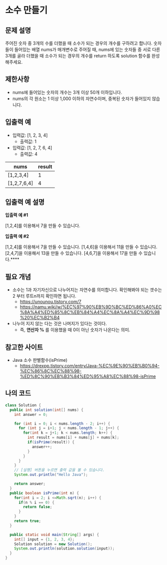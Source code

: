 # 소수 만들기

## 문제 설명

주어진 숫자 중 3개의 수를 더했을 때 소수가 되는 경우의 개수를 구하려고 합니다. 숫자들이 들어있는 배열 nums가 매개변수로 주어질 때, nums에 있는 숫자들 중 서로 다른 3개를 골라 더했을 때 소수가 되는 경우의 개수를 return 하도록 solution 함수를 완성해주세요.

## 제한사항

- nums에 들어있는 숫자의 개수는 3개 이상 50개 이하입니다.
- nums의 각 원소는 1 이상 1,000 이하의 자연수이며, 중복된 숫자가 들어있지 않습니다.

## 입출력 예

- 입력값: [1, 2, 3, 4]
  - 출력값: 1
- 입력값: [1, 2, 7, 6, 4]
  - 출력값: 4

|nums|result|
|---|---|
|[1,2,3,4]|1|
|[1,2,7,6,4]|4|

## 입출력 예 설명

**입출력 예 #1**

[1,2,4]를 이용해서 7을 만들 수 있습니다.

**입출력 예 #2**

[1,2,4]를 이용해서 7을 만들 수 있습니다.
[1,4,6]을 이용해서 11을 만들 수 있습니다.
[2,4,7]을 이용해서 13을 만들 수 있습니다.
[4,6,7]을 이용해서 17을 만들 수 있습니다.****

## 필요 개념

- 소수는 1과 자기자신으로 나누어지는 자연수를 의미합니다. 확인해봐야 되는 갯수는 2 부터 루트n까지 확인하면 됩니다.
  - https://unounou.tistory.com/7
  - https://namu.wiki/w/%EC%97%90%EB%9D%BC%ED%86%A0%EC%8A%A4%ED%85%8C%EB%84%A4%EC%8A%A4%EC%9D%98%20%EC%B2%B4
- 나누어 지지 않는 다는 것은 나머지가 있다는 것이다.
  - 즉, **연산자 %** 를 이용했을 때 0이 아닌 숫자가 나온다는 의미.
## 참고한 사이트

- Java 소수 판별함수(isPrime)
  - https://drexpp.tistory.com/entry/Java-%EC%9E%90%EB%B0%94-%EC%86%8C%EC%88%98-%ED%8C%90%EB%B3%84%ED%95%A8%EC%88%98-isPrime

## 나의 코드

```java
class Solution {
  public int solution(int[] nums) {
    int answer = 0;

    for (int i = 0; i < nums.length - 2; i++) {
      for (int j = i+1; j < nums.length - 1; j++) {
        for(int k = j+1; k < nums.length; k++) {
          int result = nums[i] + nums[j] + nums[k];
          if(isPrime(result)) {
            answer++;
          }
        }
      }
    }
    // [실행] 버튼을 누르면 출력 값을 볼 수 있습니다.
    System.out.println("Hello Java");

    return answer;
  }
  public boolean isPrime(int n) {
    for(int i = 2; i <=Math.sqrt(n); i++) {
      if(n % i == 0) {
        return false;
      }
    }
    return true;
  }

  public static void main(String[] args) {
    int[] input = {1, 2, 3, 4};
    Solution solution = new Solution();
    System.out.println(solution.solution(input));
  }
}
```